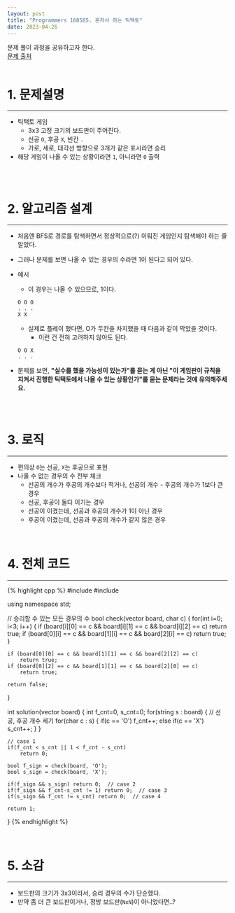 ```yaml
---
layout: post
title: "Programmers 160585. 혼자서 하는 틱택토"
date: 2023-04-26
---
```



문제 풀이 과정을 공유하고자 한다. <br/>
[문제 출처](https://school.programmers.co.kr/learn/courses/30/lessons/160585) <br/><br/>

# 1. 문제설명
<hr>

- 틱택토 게임
  - 3x3 고정 크기의 보드판이 주어진다.
  - 선공 `O`, 후공 `X`, 빈칸 `.`
  - 가로, 세로, 대각선 방향으로 3개가 같은 표시라면 승리
- 해당 게임이 나올 수 있는 상황이라면 `1`, 아니라면 `0` 출력

<br/><br/>

# 2. 알고리즘 설계
<hr>

- 처음엔 BFS로 경로를 탐색하면서 정상적으로(?) 이뤄진 게임인지 탐색해야 하는 줄 알았다.
- 그러나 문제를 보면 나올 수 있는 경우의 수라면 1이 된다고 되어 있다.
- 예시
  - 이 경우는 나올 수 있으므로, 1이다.

  ```
  O O O
  . . .
  X X
  ```

  - 실제로 플레이 했다면, O가 두칸을 차지했을 때 다음과 같이 막았을 것이다.
    - 이런 건 전혀 고려하지 않아도 된다.

  ```
  O O X
  . . .
  ```

- 문제를 보면, **"실수를 했을 가능성이 있는가"를 묻는 게 아닌 "이 게임판이 규칙을 지켜서 진행한 틱택토에서 나올 수 있는 상황인가"를 묻는 문제라는 것에 유의해주세요.**

<br/><br/>

# 3. 로직
<hr>

- 편의상 `O`는 선공, `X`는 후공으로 표현
- 나올 수 없는 경우의 수 전부 체크
  - 선공의 개수가 후공의 개수보다 적거나, 선공의 개수 - 후공의 개수가 1보다 큰 경우
  - 선공, 후공이 둘다 이기는 경우
  - 선공이 이겼는데, 선공과 후공의 개수가 1이 아닌 경우
  - 후공이 이겼는데, 선공과 후공의 개수가 같지 않은 경우


<br/>

# 4. 전체 코드
<hr>

{% highlight cpp %}
#include <string>
#include <vector>

using namespace std;

// 승리할 수 있는 모든 경우의 수
bool check(vector<string> board, char c) 
{
    for(int i=0; i<3; i++) {
        if (board[i][0] == c && board[i][1] == c && board[i][2] == c)
            return true;
        if (board[0][i] == c && board[1][i] == c && board[2][i] == c)
            return true;
    }
    
    if (board[0][0] == c && board[1][1] == c && board[2][2] == c)
        return true;
    if (board[0][2] == c && board[1][1] == c && board[2][0] == c)
        return true;
    
    return false;
}

int solution(vector<string> board) {
    int f_cnt=0, s_cnt=0;
    for(string s : board) {  // 선공, 후공 개수 세기
        for(char c : s) {
            if(c == 'O')
                f_cnt++;
            else if(c == 'X')
                s_cnt++;
        }
    }
    
	// case 1
    if(f_cnt < s_cnt || 1 < f_cnt - s_cnt)
        return 0;
    
    bool f_sign = check(board, 'O');
    bool s_sign = check(board, 'X');
    
    if(f_sign && s_sign) return 0;  // case 2
    if(f_sign && f_cnt-s_cnt != 1) return 0;  // case 3
    if(s_sign && f_cnt != s_cnt) return 0;  // case 4
    
    return 1;
}
{% endhighlight %}

<br/>


# 5. 소감
<hr>

- 보드판의 크기가 3x3이라서, 승리 경우의 수가 단순했다.
- 만약 좀 더 큰 보드판이거나, 정방 보드판(`NxN`)이 아니었다면..?